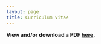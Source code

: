 ```yaml
---
layout: page
title: Curriculum vitae
---
```


**View and/or download a PDF [here](CV_MKorochkina.pdf).** 


